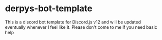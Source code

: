 # derpys-bot-template
This is a discord bot template for Discord.js v12 and will be updated eventually whenever I feel like it. Please don't come to me if you need basic help

